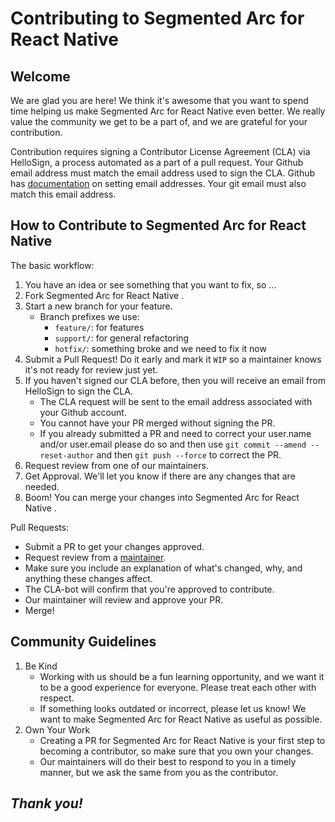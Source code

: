 # Contributing to Segmented Arc for React Native

## Welcome

We are glad you are here! We think it's awesome that you want to spend time helping us make Segmented Arc for React Native even better. We really value the community we get to be a part of, and we are grateful for your contribution.

Contribution requires signing a Contributor License Agreement (CLA) via HelloSign, a process automated as a part of a pull request. Your Github email address must match the email address used to sign the CLA. Github has [documentation](https://help.github.com/articles/setting-your-commit-email-address-on-github/) on setting email addresses. Your git email must also match this email address.

## How to Contribute to Segmented Arc for React Native

The basic workflow:

1. You have an idea or see something that you want to fix, so ...
2. Fork Segmented Arc for React Native .
3. Start a new branch for your feature.
   - Branch prefixes we use:
     - `feature/`: for features
     - `support/`: for general refactoring
     - `hotfix/`: something broke and we need to fix it now
4. Submit a Pull Request! Do it early and mark it `WIP` so a maintainer knows it's not ready for review just yet.
5. If you haven't signed our CLA before, then you will receive an email from HelloSign to sign the CLA.
   - The CLA request will be sent to the email address associated with your Github account.
   - You cannot have your PR merged without signing the PR.
   - If you already submitted a PR and need to correct your user.name and/or user.email please do so and then use `git commit --amend --reset-author` and then `git push --force` to correct the PR.
6. Request review from one of our maintainers.
7. Get Approval. We'll let you know if there are any changes that are needed.
8. Boom! You can merge your changes into Segmented Arc for React Native .

Pull Requests:

- Submit a PR to get your changes approved.
- Request review from a [maintainer](MAINTAINERS.md).
- Make sure you include an explanation of what's changed, why, and anything these changes affect.
- The CLA-bot will confirm that you're approved to contribute.
- Our maintainer will review and approve your PR.
- Merge!

## Community Guidelines

1. Be Kind
   - Working with us should be a fun learning opportunity, and we want it to be a good experience for everyone. Please treat each other with respect.
   - If something looks outdated or incorrect, please let us know! We want to make Segmented Arc for React Native as useful as possible.
2. Own Your Work
   - Creating a PR for Segmented Arc for React Native is your first step to becoming a contributor, so make sure that you own your changes.
   - Our maintainers will do their best to respond to you in a timely manner, but we ask the same from you as the contributor.

## _Thank you!_
